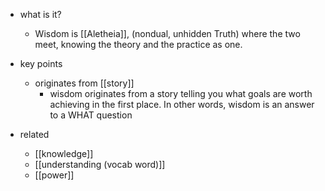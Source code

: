   * what is it?
    * Wisdom is [[Aletheia]], (nondual, unhidden Truth) where the two meet, knowing the theory and the practice as one.
  * key points
    * originates from [[story]]
      * wisdom originates from a story telling you what goals are worth achieving in the first place. In other words, wisdom is an answer to a WHAT question

  * related
    * [[knowledge]]
    * [[understanding (vocab word)]]
    * [[power]]

